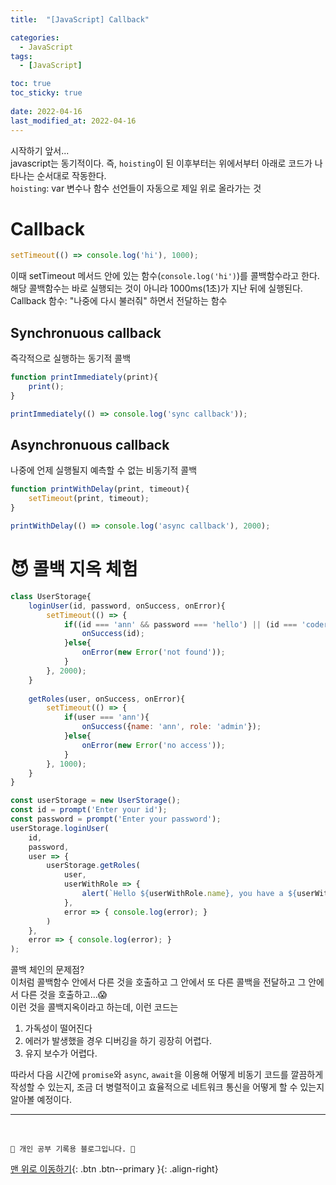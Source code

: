 ```yaml
---
title:  "[JavaScript] Callback"

categories:
  - JavaScript
tags:
  - [JavaScript]

toc: true
toc_sticky: true
 
date: 2022-04-16
last_modified_at: 2022-04-16
---
```

시작하기 앞서...<br>
javascript는 동기적이다. 즉, `hoisting`이 된 이후부터는 위에서부터 아래로 코드가 나타나는 순서대로 작동한다.<br>
`hoisting`: var 변수나 함수 선언들이 자동으로 제일 위로 올라가는 것

# Callback
```js
setTimeout(() => console.log('hi'), 1000);
```
이때 setTimeout 메서드 안에 있는 함수(`console.log('hi')`)를 콜백함수라고 한다.<br>
해당 콜백함수는 바로 실행되는 것이 아니라 1000ms(1초)가 지난 뒤에 실행된다.<br>
Callback 함수: "나중에 다시 불러줘" 하면서 전달하는 함수

## Synchronuous callback
즉각적으로 실행하는 동기적 콜백
```js
function printImmediately(print){
    print();
}

printImmediately(() => console.log('sync callback'));
```

## Asynchronuous callback
나중에 언제 실행될지 예측할 수 없는 비동기적 콜백
```js
function printWithDelay(print, timeout){
    setTimeout(print, timeout);
}

printWithDelay(() => console.log('async callback'), 2000);
```

# 😈 콜백 지옥 체험
```js
class UserStorage{
    loginUser(id, password, onSuccess, onError){
        setTimeout(() => {
            if((id === 'ann' && password === 'hello') || (id === 'coder' && password === 'academy')){
                onSuccess(id);
            }else{
                onError(new Error('not found'));
            }
        }, 2000);
    }
    
    getRoles(user, onSuccess, onError){
        setTimeout(() => {
            if(user === 'ann'){
                onSuccess({name: 'ann', role: 'admin'});
            }else{
                onError(new Error('no access'));
            }
        }, 1000);
    }
}

const userStorage = new UserStorage();
const id = prompt('Enter your id');
const password = prompt('Enter your password');
userStorage.loginUser(
    id,
    password,
    user => {
        userStorage.getRoles(
            user,
            userWithRole => {
                alert(`Hello ${userWithRole.name}, you have a ${userWithRole.role} role.`);
            },
            error => { console.log(error); }
        )
    },
    error => { console.log(error); }
);
```
콜백 체인의 문제점?<br>
이처럼 콜백함수 안에서 다른 것을 호출하고 그 안에서 또 다른 콜백을 전달하고 그 안에서 다른 것을 호출하고...😱<br>
이런 것을 콜백지옥이라고 하는데, 이런 코드는<br>
1. 가독성이 떨어진다
2. 에러가 발생했을 경우 디버깅을 하기 굉장히 어렵다.
3. 유지 보수가 어렵다.

따라서 다음 시간에 `promise`와 `async`, `await`을 이용해 어떻게 비동기 코드를 깔끔하게 작성할 수 있는지, 조금 더 병렬적이고 효율적으로 네트워크 통신을 어떻게 할 수 있는지 알아볼 예정이다.

***
<br>

    💛 개인 공부 기록용 블로그입니다. 👻

[맨 위로 이동하기](#){: .btn .btn--primary }{: .align-right}